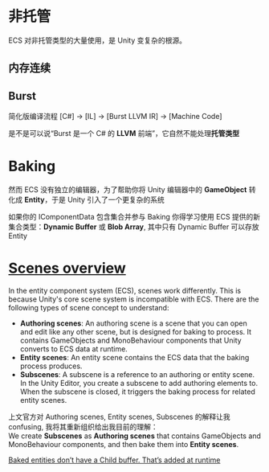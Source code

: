 # 非托管
ECS 对非托管类型的大量使用，是 Unity 变复杂的根源。

## 内存连续

## Burst 
简化版编译流程 [C#] → [IL] → [Burst LLVM IR] → [Machine Code]

是不是可以说“Burst 是一个 C# 的 **LLVM** 前端”，它自然不能处理**托管类型**

# Baking
然而 ECS 没有独立的编辑器，为了帮助你将 Unity 编辑器中的 **GameObject** 转化成 **Entity**，于是 Unity 引入了一个更复杂的系统

如果你的 IComponentData 包含集合并参与 Baking 你得学习使用 ECS 提供的新集合类型：**Dynamic Buffer** 或 **Blob Array**, 其中只有 Dynamic Buffer 可以存放 Entity

# [Scenes overview](https://docs.unity3d.com/Packages/com.unity.entities@1.4/manual/conversion-scene-overview.html)
In the entity component system (ECS), scenes work differently. This is because Unity's core scene system is incompatible with ECS. There are the following types of scene concept to understand:
- **Authoring scenes**: An authoring scene is a scene that you can open and edit like any other scene, but is designed for baking to process. It contains GameObjects and MonoBehaviour components that Unity converts to ECS data at runtime.
- **Entity scenes**: An entity scene contains the ECS data that the baking process produces.
- **Subscenes**: A subscene is a reference to an authoring or entity scene. In the Unity Editor, you create a subscene to add authoring elements to. When the subscene is closed, it triggers the baking process for related entity scenes.

上文官方对 Authoring scenes, Entity scenes, Subscenes 的解释让我 confusing, 我将其重新组织给出我目前的理解：  
We create **Subscenes** as **Authoring scenes** that contains GameObjects and MonoBehaviour components, and then bake them into **Entity scenes**.

[Baked entities don’t have a Child buffer. That’s added at runtime](https://discussions.unity.com/t/need-help-with-accessing-child-entities-during-subscene-baking/930559)